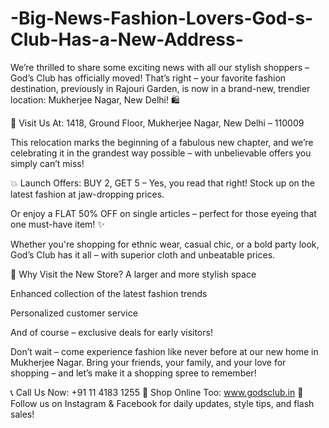 # -Big-News-Fashion-Lovers-God-s-Club-Has-a-New-Address-

We’re thrilled to share some exciting news with all our stylish shoppers – God’s Club has officially moved! That’s right – your favorite fashion destination, previously in Rajouri Garden, is now in a brand-new, trendier location: Mukherjee Nagar, New Delhi! 🛍️

📍 Visit Us At:
1418, Ground Floor, Mukherjee Nagar, New Delhi – 110009

This relocation marks the beginning of a fabulous new chapter, and we’re celebrating it in the grandest way possible – with unbelievable offers you simply can’t miss!

💥 Launch Offers:
BUY 2, GET 5 – Yes, you read that right! Stock up on the latest fashion at jaw-dropping prices.

Or enjoy a FLAT 50% OFF on single articles – perfect for those eyeing that one must-have item! ✨

Whether you're shopping for ethnic wear, casual chic, or a bold party look, God’s Club has it all – with superior cloth and unbeatable prices.

🖤 Why Visit the New Store?
A larger and more stylish space

Enhanced collection of the latest fashion trends

Personalized customer service

And of course – exclusive deals for early visitors!

Don’t wait – come experience fashion like never before at our new home in Mukherjee Nagar. Bring your friends, your family, and your love for shopping – and let’s make it a shopping spree to remember!

📞 Call Us Now: +91 11 4183 1255
🛒 Shop Online Too: www.godsclub.in
📲 Follow us on Instagram & Facebook for daily updates, style tips, and flash sales!
